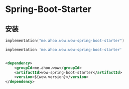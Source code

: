 # Spring-Boot-Starter


## 安装

<CodeGroup>
  <CodeGroupItem title="Gradle(Kotlin)" active>

```kotlin
implementation("me.ahoo.wow:wow-spring-boot-starter")
```

  </CodeGroupItem>
  <CodeGroupItem title="Gradle(Groovy)">

```groovy
implementation 'me.ahoo.wow:wow-spring-boot-starter'
```

  </CodeGroupItem>
  <CodeGroupItem title="Maven">

```xml

<dependency>
    <groupId>me.ahoo.wow</groupId>
    <artifactId>wow-spring-boot-starter</artifactId>
    <version>${wow.version}</version>
</dependency>
```